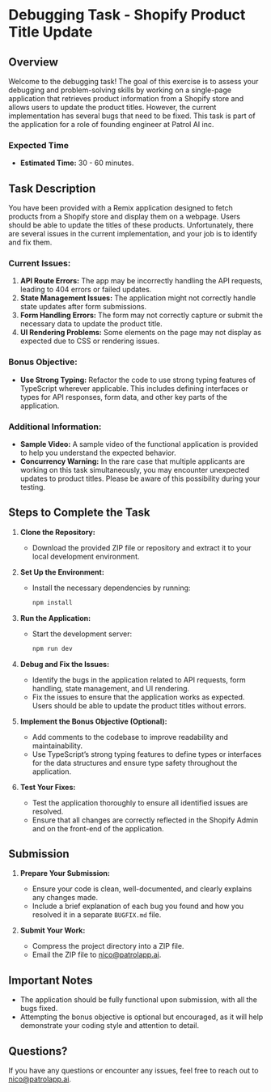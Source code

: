 # Debugging Task - Shopify Product Title Update

## Overview

Welcome to the debugging task! The goal of this exercise is to assess your debugging and problem-solving skills by working on a single-page application that retrieves product information from a Shopify store and allows users to update the product titles. However, the current implementation has several bugs that need to be fixed.
This task is part of the application for a role of founding engineer at Patrol AI inc.

### Expected Time

- **Estimated Time:** 30 - 60 minutes.

## Task Description

You have been provided with a Remix application designed to fetch products from a Shopify store and display them on a webpage. Users should be able to update the titles of these products. Unfortunately, there are several issues in the current implementation, and your job is to identify and fix them.

### Current Issues:
1. **API Route Errors:** The app may be incorrectly handling the API requests, leading to 404 errors or failed updates.
2. **State Management Issues:** The application might not correctly handle state updates after form submissions.
3. **Form Handling Errors:** The form may not correctly capture or submit the necessary data to update the product title.
4. **UI Rendering Problems:** Some elements on the page may not display as expected due to CSS or rendering issues.

### Bonus Objective:
- **Use Strong Typing:** Refactor the code to use strong typing features of TypeScript wherever applicable. This includes defining interfaces or types for API responses, form data, and other key parts of the application.

### Additional Information:
- **Sample Video:** A sample video of the functional application is provided to help you understand the expected behavior.
- **Concurrency Warning:** In the rare case that multiple applicants are working on this task simultaneously, you may encounter unexpected updates to product titles. Please be aware of this possibility during your testing.

## Steps to Complete the Task

1. **Clone the Repository:**
   - Download the provided ZIP file or repository and extract it to your local development environment.

2. **Set Up the Environment:**
   - Install the necessary dependencies by running:
     ```bash
     npm install
     ```

3. **Run the Application:**
   - Start the development server:
     ```bash
     npm run dev
     ```

4. **Debug and Fix the Issues:**
   - Identify the bugs in the application related to API requests, form handling, state management, and UI rendering.
   - Fix the issues to ensure that the application works as expected. Users should be able to update the product titles without errors.

5. **Implement the Bonus Objective (Optional):**
   - Add comments to the codebase to improve readability and maintainability.
   - Use TypeScript’s strong typing features to define types or interfaces for the data structures and ensure type safety throughout the application.

6. **Test Your Fixes:**
   - Test the application thoroughly to ensure all identified issues are resolved.
   - Ensure that all changes are correctly reflected in the Shopify Admin and on the front-end of the application.

## Submission

1. **Prepare Your Submission:**
   - Ensure your code is clean, well-documented, and clearly explains any changes made.
   - Include a brief explanation of each bug you found and how you resolved it in a separate `BUGFIX.md` file.

2. **Submit Your Work:**
   - Compress the project directory into a ZIP file.
   - Email the ZIP file to nico@patrolapp.ai.

## Important Notes

- The application should be fully functional upon submission, with all the bugs fixed.
- Attempting the bonus objective is optional but encouraged, as it will help demonstrate your coding style and attention to detail.

## Questions?

If you have any questions or encounter any issues, feel free to reach out to nico@patrolapp.ai.